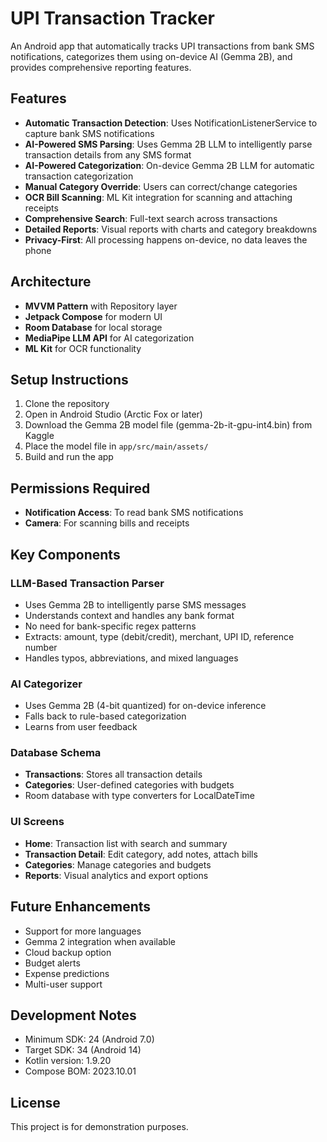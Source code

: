 # UPI Transaction Tracker

An Android app that automatically tracks UPI transactions from bank SMS notifications, categorizes them using on-device AI (Gemma 2B), and provides comprehensive reporting features.

## Features

- **Automatic Transaction Detection**: Uses NotificationListenerService to capture bank SMS notifications
- **AI-Powered SMS Parsing**: Uses Gemma 2B LLM to intelligently parse transaction details from any SMS format
- **AI-Powered Categorization**: On-device Gemma 2B LLM for automatic transaction categorization
- **Manual Category Override**: Users can correct/change categories
- **OCR Bill Scanning**: ML Kit integration for scanning and attaching receipts
- **Comprehensive Search**: Full-text search across transactions
- **Detailed Reports**: Visual reports with charts and category breakdowns
- **Privacy-First**: All processing happens on-device, no data leaves the phone

## Architecture

- **MVVM Pattern** with Repository layer
- **Jetpack Compose** for modern UI
- **Room Database** for local storage
- **MediaPipe LLM API** for AI categorization
- **ML Kit** for OCR functionality

## Setup Instructions

1. Clone the repository
2. Open in Android Studio (Arctic Fox or later)
3. Download the Gemma 2B model file (gemma-2b-it-gpu-int4.bin) from Kaggle
4. Place the model file in `app/src/main/assets/`
5. Build and run the app

## Permissions Required

- **Notification Access**: To read bank SMS notifications
- **Camera**: For scanning bills and receipts

## Key Components

### LLM-Based Transaction Parser
- Uses Gemma 2B to intelligently parse SMS messages
- Understands context and handles any bank format
- No need for bank-specific regex patterns
- Extracts: amount, type (debit/credit), merchant, UPI ID, reference number
- Handles typos, abbreviations, and mixed languages

### AI Categorizer
- Uses Gemma 2B (4-bit quantized) for on-device inference
- Falls back to rule-based categorization
- Learns from user feedback

### Database Schema
- **Transactions**: Stores all transaction details
- **Categories**: User-defined categories with budgets
- Room database with type converters for LocalDateTime

### UI Screens
- **Home**: Transaction list with search and summary
- **Transaction Detail**: Edit category, add notes, attach bills
- **Categories**: Manage categories and budgets
- **Reports**: Visual analytics and export options

## Future Enhancements

- Support for more languages
- Gemma 2 integration when available
- Cloud backup option
- Budget alerts
- Expense predictions
- Multi-user support

## Development Notes

- Minimum SDK: 24 (Android 7.0)
- Target SDK: 34 (Android 14)
- Kotlin version: 1.9.20
- Compose BOM: 2023.10.01

## License

This project is for demonstration purposes.